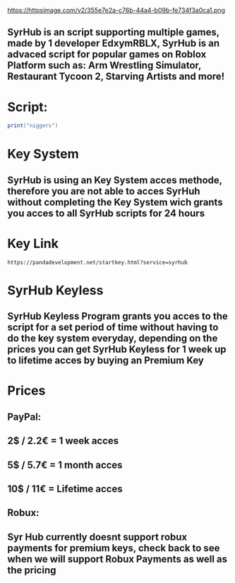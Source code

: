https://httpsimage.com/v2/355e7e2a-c76b-44a4-b09b-fe734f3a0ca1.png
## SyrHub is an script supporting multiple games, made by 1 developer EdxymRBLX, SyrHub is an advaced script for popular games on Roblox Platform such as: Arm Wrestling Simulator, Restaurant Tycoon 2, Starving Artists and more!
# Script:
```lua
print("niggers")
```


# Key System
## SyrHub is using an Key System acces methode, therefore you are not able to acces SyrHuh without completing the Key System wich grants you acces to all SyrHub scripts for 24 hours
# Key Link
```
https://pandadevelopment.net/startkey.html?service=syrhub
```
# SyrHub Keyless
## SyrHub Keyless Program grants you acces to the script for a set period of time without having to do the key system everyday, depending on the prices you can get SyrHub Keyless for 1 week up to lifetime acces by buying an Premium Key

# Prices
## PayPal:
## 2$ / 2.2€ = 1 week acces
## 5$ / 5.7€ = 1 month acces
## 10$ / 11€ = Lifetime acces

## Robux:
## Syr Hub currently doesnt support robux payments for premium keys, check back to see when we will support Robux Payments as well as the pricing
